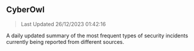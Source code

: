 ## CyberOwl 
> Last Updated 26/12/2023 01:42:16 


A daily updated summary of the most frequent types of security incidents currently being reported from different sources.

